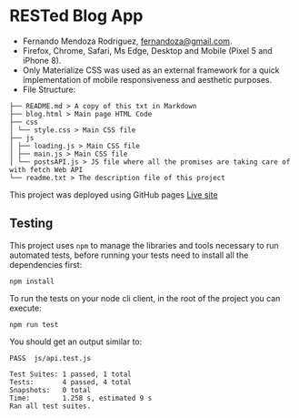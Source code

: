 # RESTed Blog App

- Fernando Mendoza Rodriguez, fernandoza@gmail.com.
- Firefox, Chrome, Safari, Ms Edge, Desktop and Mobile (Pixel 5 and iPhone 8).
- Only Materialize CSS was used as an external framework for a quick implementation of mobile responsiveness and aesthetic purposes.
- File Structure:
```
├── README.md > A copy of this txt in Markdown
├── blog.html > Main page HTML Code
├── css
│ └── style.css > Main CSS file
├── js
│ ├── loading.js > Main CSS file
│ ├── main.js > Main CSS file
│ └── postsAPI.js > JS file where all the promises are taking care of with fetch Web API
└── readme.txt > The description file of this project
```

This project was deployed using GitHub pages [Live site](https://fmendozaro.github.io/RESTed-blog/blog.html)

## Testing

This project uses `npm` to manage the libraries and tools necessary to run automated tests, before running your tests need to install all the dependencies first:

``npm install``

To run the tests on your node cli client, in the root of the project you can execute:

```npm run test```

You should get an output similar to:

``` 
PASS  js/api.test.js

Test Suites: 1 passed, 1 total
Tests:       4 passed, 4 total
Snapshots:   0 total
Time:        1.258 s, estimated 9 s
Ran all test suites.
```